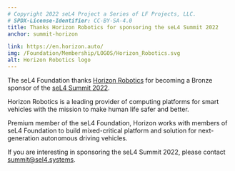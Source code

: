 ```yaml
---
# Copyright 2022 seL4 Project a Series of LF Projects, LLC.
# SPDX-License-Identifier: CC-BY-SA-4.0
title: Thanks Horizon Robotics for sponsoring the seL4 Summit 2022
anchor: summit-horizon

link: https://en.horizon.auto/
img: /Foundation/Membership/LOGOS/Horizon_Robotics.svg
alt: Horizon Robotics logo
---
```


The seL4 Foundation thanks [Horizon Robotics](https://en.horizon.auto/) for becoming
a Bronze sponsor of the [seL4 Summit 2022](../Summit/2022/).

Horizon Robotics is a leading provider of computing platforms for smart vehicles
with the mission to make human life safer and better.

Premium member of the seL4 Foundation, Horizon works with members of seL4
Foundation to build mixed-critical platform and solution for next-generation
autonomous driving vehicles.

If you are interesting in sponsoring the seL4 Summit 2022, please contact
[summit@sel4.systems](mailto:summit@sel4.systems "summit@sel4.systems").
